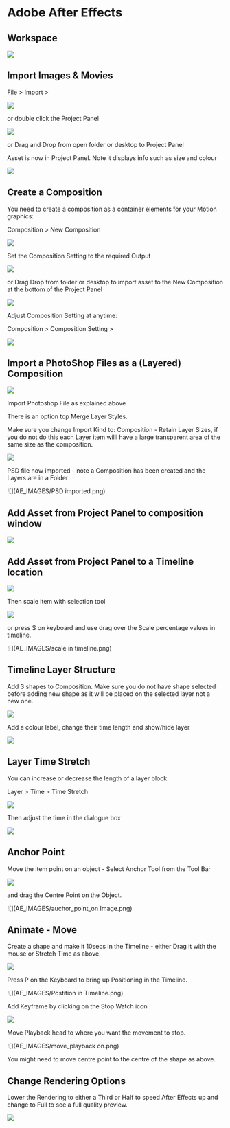 # Adobe After Effects

## Workspace
![](AE_IMAGES/AE_Work_Space.jpg)

## Import Images & Movies

File > Import >

![](AE_IMAGES/file_Import.png)

or double click the Project Panel

![](AE_IMAGES/dould_click_project_panel.png)

or Drag and Drop from open folder or desktop to Project Panel

Asset is now in Project Panel. Note it displays info such as size and colour

![](AE_IMAGES/img_in_project_pannel.png)

## Create a Composition

You need to create a composition as a container elements for your Motion graphics:

Composition > New Composition

![](AE_IMAGES/menu_new_comp.png)

Set the Composition Setting to the required Output

![](AE_IMAGES/new_comp.png)

or Drag Drop from folder or desktop to import asset to the New Composition at the bottom of the Project Panel

![](AE_IMAGES/drag_new_cop.jpg)

Adjust Composition Setting at anytime:

Composition > Composition Setting >
 
![](AE_IMAGES/comp_setting.png)

## Import a PhotoShop Files as a (Layered) Composition

![](AE_IMAGES/PS_ready_import.png)

Import Photoshop File as explained above

There is an option top Merge Layer Styles.

Make sure you change Import Kind to: Composition - Retain Layer Sizes, if you do not do this each Layer item willl have a large transparent area of the same size as the composition.

![](AE_IMAGES/PSD_import_Layer_size.png)

PSD file now imported - note a Composition has been created and the Layers are in a Folder
 
![](AE_IMAGES/PSD imported.png)

## Add Asset from Project Panel to composition window

![](AE_IMAGES/drag_toComp.jpg)

## Add Asset from Project Panel to a Timeline location

![](AE_IMAGES/drag_to_time_line.jpg)

Then scale item with selection tool

![](AE_IMAGES/then_scale_item.png)

or press S on keyboard and use drag over the Scale percentage values in timeline.

![](AE_IMAGES/scale in timeline.png)

## Timeline Layer Structure
Add 3 shapes to Composition. Make sure you do not have shape selected before adding new shape as it will be placed on the selected layer not a new one.

![](AE_IMAGES/shapes_tool.png)

Add a colour label, change their time length and show/hide layer

![](AE_IMAGES/Layer_Stucture.png)

## Layer Time Stretch
 You can increase or decrease the length of a layer block:
 
 Layer > Time > Time Stretch
 
 ![](AE_IMAGES/layer_time_sketch.png)
 
 Then adjust the time in the dialogue box
 
 ![](AE_IMAGES/time_dia.png)
 
## Anchor Point
Move the item point on an object - Select Anchor Tool from the Tool Bar 

![](AE_IMAGES/auchor_point_tool.png)

and drag the Centre Point on the Object.

![](AE_IMAGES/auchor_point_on Image.png)

## Animate - Move
Create a shape and make it 10secs in the Timeline - either Drag it with the mouse or Stretch Time as above.

 ![](AE_IMAGES/animate_move1.png)
 
Press P on the Keyboard to bring up Positioning in the Timeline.
 
![](AE_IMAGES/Postition in Timeline.png)

Add Keyframe by clicking on the Stop Watch icon

 ![](AE_IMAGES/add_keyframe.png)
 
Move Playback head to where you want the movement to stop.

![](AE_IMAGES/move_playback on.png)

You might need to move centre point to the centre of the shape as above.

## Change Rendering Options
Lower the Rendering to either a Third or Half to speed After Effects up and change to Full to see a full quality preview.

![](AE_IMAGES/take_down_render.png)

## 
